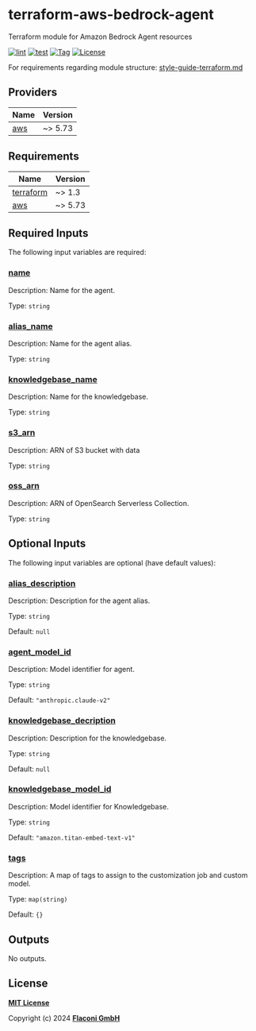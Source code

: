 # terraform-aws-bedrock-agent

Terraform module for Amazon Bedrock Agent resources

[![lint](https://github.com/flaconi/terraform-aws-bedrock-agent/workflows/lint/badge.svg)](https://github.com/flaconi/terraform-aws-bedrock-agent/actions?query=workflow%3Alint)
[![test](https://github.com/flaconi/terraform-aws-bedrock-agent/workflows/test/badge.svg)](https://github.com/flaconi/terraform-aws-bedrock-agent/actions?query=workflow%3Atest)
[![Tag](https://img.shields.io/github/tag/flaconi/terraform-aws-bedrock-agent.svg)](https://github.com/flaconi/terraform-aws-bedrock-agent/releases)
[![License](https://img.shields.io/badge/license-MIT-blue.svg)](https://opensource.org/licenses/MIT)

For requirements regarding module structure: [style-guide-terraform.md](https://github.com/Flaconi/devops-docs/blob/master/doc/conventions/style-guide-terraform.md)

<!-- TFDOCS_HEADER_START -->


<!-- TFDOCS_HEADER_END -->

<!-- TFDOCS_PROVIDER_START -->
## Providers

| Name | Version |
|------|---------|
| <a name="provider_aws"></a> [aws](#provider\_aws) | ~> 5.73 |

<!-- TFDOCS_PROVIDER_END -->

<!-- TFDOCS_REQUIREMENTS_START -->
## Requirements

| Name | Version |
|------|---------|
| <a name="requirement_terraform"></a> [terraform](#requirement\_terraform) | ~> 1.3 |
| <a name="requirement_aws"></a> [aws](#requirement\_aws) | ~> 5.73 |

<!-- TFDOCS_REQUIREMENTS_END -->

<!-- TFDOCS_INPUTS_START -->
## Required Inputs

The following input variables are required:

### <a name="input_name"></a> [name](#input\_name)

Description: Name for the agent.

Type: `string`

### <a name="input_alias_name"></a> [alias\_name](#input\_alias\_name)

Description: Name for the agent alias.

Type: `string`

### <a name="input_knowledgebase_name"></a> [knowledgebase\_name](#input\_knowledgebase\_name)

Description: Name for the knowledgebase.

Type: `string`

### <a name="input_s3_arn"></a> [s3\_arn](#input\_s3\_arn)

Description: ARN of S3 bucket with data

Type: `string`

### <a name="input_oss_arn"></a> [oss\_arn](#input\_oss\_arn)

Description: ARN of OpenSearch Serverless Collection.

Type: `string`

## Optional Inputs

The following input variables are optional (have default values):

### <a name="input_alias_description"></a> [alias\_description](#input\_alias\_description)

Description: Description for the agent alias.

Type: `string`

Default: `null`

### <a name="input_agent_model_id"></a> [agent\_model\_id](#input\_agent\_model\_id)

Description: Model identifier for agent.

Type: `string`

Default: `"anthropic.claude-v2"`

### <a name="input_knowledgebase_decription"></a> [knowledgebase\_decription](#input\_knowledgebase\_decription)

Description: Description for the knowledgebase.

Type: `string`

Default: `null`

### <a name="input_knowledgebase_model_id"></a> [knowledgebase\_model\_id](#input\_knowledgebase\_model\_id)

Description: Model identifier for Knowledgebase.

Type: `string`

Default: `"amazon.titan-embed-text-v1"`

### <a name="input_tags"></a> [tags](#input\_tags)

Description: A map of tags to assign to the customization job and custom model.

Type: `map(string)`

Default: `{}`

<!-- TFDOCS_INPUTS_END -->

<!-- TFDOCS_OUTPUTS_START -->
## Outputs

No outputs.

<!-- TFDOCS_OUTPUTS_END -->

## License

**[MIT License](LICENSE)**

Copyright (c) 2024 **[Flaconi GmbH](https://github.com/flaconi)**

